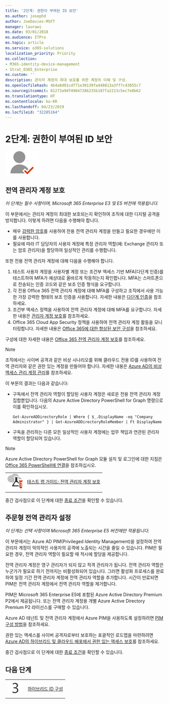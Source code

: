 ```yaml
---
title: '2단계: 권한이 부여된 ID 보안'
ms.author: josephd
author: JoeDavies-MSFT
manager: laurawi
ms.date: 03/01/2018
ms.audience: ITPro
ms.topic: article
ms.service: o365-solutions
localization_priority: Priority
ms.collection:
- M365-identity-device-management
- Strat_O365_Enterprise
ms.custom: ''
description: 관리자 계정의 최대 보호를 위한 계정의 이해 및 구성.
ms.openlocfilehash: 4b4a8d01cdf71e30139fa448813a3ff7c43855c7
ms.sourcegitcommit: 81273a9df49647286235b187fa2213c5ec7e8b62
ms.translationtype: HT
ms.contentlocale: ko-KR
ms.lasthandoff: 04/23/2019
ms.locfileid: "32285164"
---
```

# <a name="step-2-secure-your-privileged-identities"></a>2단계: 권한이 부여된 ID 보안

![](./media/deploy-foundation-infrastructure/identity_icon-small.png)

<a name="identity-global-admin"></a>
## <a name="protect-global-administrator-accounts"></a>전역 관리자 계정 보호

*이 단계는 필수 사항이며, Microsoft 365 Enterprise E3 및 E5 버전에 적용됩니다.*

이 부문에서는 관리자 계정이 최대한 보호되는지 확인하여 조직에 대한 디지털 공격을 방지합니다. 이렇게 하려면 다음을 수행해야 합니다.

- 매우 [강력한 암호](https://support.microsoft.com//help/4026406/microsoft-account-create-a-strong-password)를 사용하여 전용 전역 관리자 계정을 만들고 필요한 경우에만 이를 사용합니다.
- 필요에 따라 IT 담당자의 사용자 계정에 특정 관리자 역할(예: Exchange 관리자 또는 암호 관리자)을 할당하여 일상적인 관리를 수행합니다.

또한 전용 전역 관리자 계정에 대해 다음을 수행해야 합니다.

1. 테스트 사용자 계정을 사용자별 계정 또는 조건부 액세스 기반 MFA(다단계 인증)를 테스트하여 MFA가 예상대로 올바르게 작동하는지 확인합니다. MFA는 스마트폰으로 전송되는 인증 코드와 같은 보조 인증 형식을 요구합니다.
2. 각 전용 Office 365 전역 관리자 계정에 대해 MFA를 구성하고 조직에서 사용 가능한 가장 강력한 형태의 보조 인증을 사용합니다. 자세한 내용은 [다단계 인증](identity-multi-factor-authentication.md#identity-mfa)을 참조하세요.
2. 조건부 액세스 정책을 사용하여 전역 관리자 계정에 대해 MFA를 요구합니다. 자세한 내용은 [관리자 계정 보호](identity-access-prerequisites.md#protecting-administrator-accounts)를 참조하세요.
4. Office 365 Cloud App Security 정책을 사용하여 전역 관리자 계정 활동을 모니터링합니다. 자세한 내용은 [Office 365에 대한 향상된 보안 구성](infoprotect-configure-increased-security-office-365.md)을 참조하세요.

구성에 대한 자세한 내용은 [Office 365 전역 관리자 계정 보호](https://docs.microsoft.com/office365/enterprise/protect-your-global-administrator-accounts)를 참조하세요.

> [!Note]
> 조직에서는 사이버 공격과 같은 비상 시나리오를 위해 클라우드 전용 ID를 사용하여 전역 관리자와 같은 권한 있는 계정을 만들어야 합니다. 자세한 내용은 [Azure AD의 비상 액세스 관리 계정 관리](https://docs.microsoft.com/azure/active-directory/users-groups-roles/directory-emergency-access)를 참조하세요.

이 부문의 결과는 다음과 같습니다:

- 구독에서 전역 관리자 역할이 할당된 사용자 계정은 새로운 전용 전역 관리자 계정 집합뿐입니다. 다음의 Azure Active Directory PowerShell for Graph 명령으로 이를 확인하십시오. 
  ```
  Get-AzureADDirectoryRole | Where { $_.DisplayName -eq "Company Administrator" } | Get-AzureADDirectoryRoleMember | Ft DisplayName
  ```
- 구독을 관리하는 다른 모든 일상적인 사용자 계정에는 업무 책임과 연관된 관리자 역할이 할당되어 있습니다.

> [!Note]
> Azure Active Directory PowerShell for Graph 모듈 설치 및 로그인에 대한 지침은 [Office 365 PowerShell에 연결](https://docs.microsoft.com/office365/enterprise/powershell/connect-to-office-365-powershell)을 참조하십시오.

|||
|:-------|:-----|
|![Microsoft 클라우드의 테스트 랩 가이드](media/m365-enterprise-test-lab-guides/cloud-tlg-icon-small.png)| [테스트 랩 가이드: 전역 관리자 계정 보호](protect-global-administrator-accounts-microsoft-365-test-environment.md) |
|||

중간 검사점으로 이 단계에 대한 [종료 조건](identity-exit-criteria.md#crit-identity-global-admin)을 확인할 수 있습니다.


<a name="identity-pim"></a>
## <a name="set-up-on-demand-global-administrators"></a>주문형 전역 관리자 설정

*이 단계는 선택 사항이며 Microsoft 365 Enterprise E5 버전에만 적용됩니다.*

이 부문에서는 Azure AD PIM(Privileged Identity Management)을 설정하여 전역 관리자 계정이 악의적인 사용자의 공격에 노출되는 시간을 줄일 수 있습니다. PIM은 필요한 경우, 전역 관리자 역할이 필요할 때 적시에 할당을 제공합니다.  

전역 관리자 계정은 영구 관리자가 되지 않고 적격 관리자가 됩니다. 전역 관리자 역할은 누군가가 필요로 하기 전까지는 비활성화되어 있습니다. 그러면 활성화 프로세스를 완료하여 일정 기간 전역 관리자 계정에 전역 관리자 역할을 추가합니다. 시간이 만료되면 PIM은 전역 관리자 계정에서 전역 관리자 역할을 제거합니다.

PIM은 Microsoft 365 Enterprise E5에 포함된 Azure Active Directory Premium P2에서 제공됩니다. 또는 전역 관리자 계정용 개별 Azure Active Directory Premium P2 라이선스를 구매할 수 있습니다.

Azure AD 테넌트 및 전역 관리자 계정에서 Azure PIM을 사용하도록 설정하려면 [PIM 구성 방법](https://docs.microsoft.com/azure/active-directory/active-directory-privileged-identity-management-configure)을 참조하세요.

권한 있는 액세스를 사이버 공격자로부터 보호하는 포괄적인 로드맵을 마련하려면 [Azure AD의 하이브리드 및 클라우드 배포에서 권한 있는 액세스 보호](https://docs.microsoft.com/azure/active-directory/admin-roles-best-practices)를 참조하세요.

중간 검사점으로 이 단계에 대한 [종료 조건](identity-exit-criteria.md#crit-identity-pim)을 확인할 수 있습니다.


## <a name="next-step"></a>다음 단계

|||
|:-------|:-----|
|![](./media/stepnumbers/Step3.png)| [하이브리드 ID 구성](identity-azure-ad-connect.md) |

